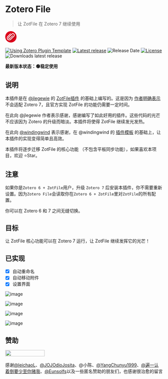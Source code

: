 # Zotero File

> 让 ZotFile 在 Zotero 7 继续使用

<img src="addon/chrome/content/icons/favicon.png" width="36px" height="36px">

[![Using Zotero Plugin Template](https://img.shields.io/badge/Using-Zotero%20Plugin%20Template-blue?style=flat-round&logo=github)](https://github.com/windingwind/zotero-plugin-template)
[![Latest release](https://img.shields.io/github/v/release/MuiseDestiny/zotero-file)](https://github.com/MuiseDestiny/zotero-file/releases)
![Release Date](https://img.shields.io/github/release-date/MuiseDestiny/zotero-file?color=9cf)
[![License](https://img.shields.io/github/license/MuiseDestiny/zotero-file)](https://github.com/MuiseDestiny/zotero-file/blob/master/LICENSE)
![Downloads latest release](https://img.shields.io/github/downloads/MuiseDestiny/zotero-file/latest/total?color=yellow)

**最新版本状态：🟢稳定使用**

## 说明

本插件是在 [@jlegewie](https://github.com/jlegewie) 的 [ZotFile插件](https://github.com/jlegewie/zotfile) 的基础上编写的。这是因为 [作者明确表示](https://github.com/jlegewie/zotfile/issues/655#issuecomment-1595364307) 不会适配 Zotero 7，且官方实现 ZotFile 的功能仍需要一定时间。

在此向 @jlegewie 作者表示感谢，感谢编写了如此好用的插件。这些代码的光芒不应该因为 Zotero 的升级而暗淡。本插件将使得 ZotFile 继续发光发热。

在此向 [@windingwind](https://github.com/windingwind) 表示感谢，在 @windingwind 的 [插件模板](https://github.com/windingwind/zotero-plugin-template) 的基础上，让本插件的实现变得简单且高效。

本插件将逐步迁移 ZotFile 的核心功能 （不包含平板同步功能），如果喜欢本项目，欢迎 ⭐Star。

## 注意

如果你是`Zotero 6 + ZotFile`用户，升级 `Zotero 7` 后安装本插件，你不需要重新设置。因为`Zotero File`会读取你在`Zotero 6 + ZotFile`里对`ZotFile`的所有配置。

你可以在 Zotero 6 和 7 之间无缝切换。

## 目标

让 ZotFile 核心功能可以在 Zotero 7 运行，让 ZotFile 继续发挥它的光芒！

## 已实现

- [x] 自动重命名
- [x] 自动移动附件
- [x] 设置界面

![image](https://github.com/MuiseDestiny/zotero-file/assets/51939531/e9d9f9ba-ec08-4ca6-a1f6-29e4098ee902)

![image](https://github.com/MuiseDestiny/zotero-file/assets/51939531/03018858-5f38-44ca-b5dc-0024d6d96143)

![image](https://github.com/MuiseDestiny/zotero-file/assets/51939531/cf078acb-6f5b-4fc1-b1ab-5677a9c75257)

![image](https://github.com/MuiseDestiny/zotero-file/assets/51939531/9c7a3be2-6776-448d-94f8-adf28559e3a3)

## 赞助

<img src="https://user-images.githubusercontent.com/51939531/227145474-ca165a93-fcf2-4b47-baf4-ea6b29f43d99.png" width="50%" height="50%">

感谢[@leichaoL](https://github.com/leichaoL)、[@JOJOdioJosita](https://github.com/JOJOdioJosita)、@小陈、[@YangChunyu1999](https://github.com/YangChunyu1999)、[@遍一认着倒要少至你赌我](https://b23.tv/JjHR5ON)、[@Eunsolfs](https://github.com/Eunsolfs)以及一些匿名赞助的朋友们，也感谢很治愈的留言
